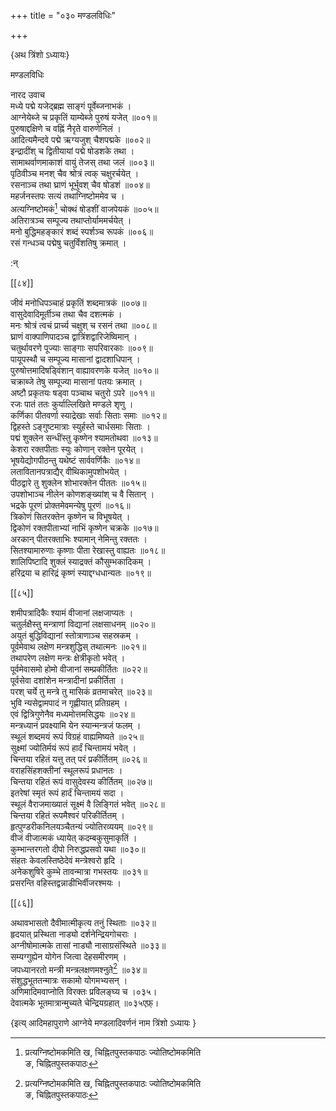 +++
title = "०३० मण्डलविधिः"

+++

\{अथ त्रिंशो ऽध्यायः\}

मण्डलविधिः  
    
नारद उवाच  
मध्ये पद्मे यजेद्ब्रह्म साङ्गं पूर्वेब्जनाभकं   ।  
आग्नेयेब्जे च प्रकृतिं याम्येब्जे पुरुषं यजेत् ॥००१॥  
पुरुषाद्दक्षिणे च वह्निं नैरृते वारुणेनिलं   ।  
आदित्यमैन्दवे पद्मे ऋग्यजुश् चैशपद्मके ॥००२॥  
इन्द्रादींश् च द्वितीयायां पद्मे षोडशके तथा   ।  
सामाथर्वाणमाकाशं वायुं तेजस् तथा जलं   ॥००३॥  
पृठिवीञ्च मनश् चैव श्रोत्रं त्वक् चक्षुरर्चयेत्   ।  
रसनाञ्च तथा घ्राणं भूर्भुवश् चैव षोडशं   ॥००४॥  
महर्जनस्तपः सत्यं तथाग्निष्टोममेव च ।  
अत्यग्निष्टोमकं[^१] चोक्थं षोडशीं वाजपेयकं   ॥००५॥  
अतिरात्रञ्च सम्पूज्य तथाप्तोर्याममर्चयेत् ।  
मनो बुद्धिमहङ्कारं शब्दं स्पर्शञ्च रूपकं   ॥००६॥  
रसं गन्धञ्च पद्मेषु चतुर्विंशतिषु क्रमात् ।  
    
:न्  
    
[^१]: प्रत्यग्निष्टोमकमिति ख, चिह्नितपुस्तकपाठः ज्योतिष्टोमकमिति  
ङ, चिह्नितपुस्तकपाठः  

[[८४]]
    
जीवं मनोधिपञ्चाहं प्रकृतिं शब्दमात्रकं   ॥००७॥  
वासुदेवादिमूर्तीञ्च तथा चैव दशत्मकं ।  
मनः श्रोत्रं त्वचं प्रार्च्य चक्षुश् च रसनं तथा   ॥००८॥  
घ्राणं वाक्पाणिपादञ्च द्वात्रिंशद्वारिजेष्विमान्   ।  
चतुर्थावरणे पूज्याः साङ्गाः सपरिवारकाः   ॥००९॥  
पायूपस्थौ च सम्पूज्य मासानां द्वादशाधिपान्   ।  
पुरुषोत्तमादिषड्विंशान् वाह्यावरणके यजेत्   ॥०१०॥  
चक्राब्जे तेषु सम्पूज्या मासानां पतयः क्रमात्   ।  
अष्टौ प्रकृतयः षड्वा पञ्चाथ चतुरो ऽपरे   ॥०११॥  
रजः पातं ततः कुर्याल्लिखिते मण्डले शृणु   ।  
कर्णिका पीतवर्णा स्याद्रेखाः सर्वाः सिताः समाः   ॥०१२॥  
द्विहस्ते ऽङ्गुष्टमात्राः स्युर्हस्ते चार्धसमाः सिताः   ।  
पद्मं शुक्लेन सन्धींस्तु कृष्णेन श्यामतोथवा   ॥०१३॥  
केशरा रक्तपीताः स्युः कोणान् रक्तेन पूरयेत् ।  
भूषयेद्योगपीठन्तु यथेष्टं सार्ववर्णिकैः   ॥०१४॥  
लतावितानपत्राद्यैर् वीथिकामुपशोभयेत् ।  
पीठद्वारे तु शुक्लेन शोभारक्तेन पीततः ॥०१५॥  
उपशोभाञ्च नीलेन कोणशङ्ख्यांश् च वै सितान्   ।  
भद्रके पूरणं प्रोक्तमेवमन्येषु पूरणं ॥०१६॥  
त्रिकोणं सितरक्तेन कृष्णेन च विभूषयेत् ।  
द्विकोणं रक्तपीताभ्यां नाभिं कृष्णेन चक्रके   ॥०१७॥  
अरकान् पीतरक्ताभिः श्यामान् नेमिन्तु रक्ततः ।  
सितश्यामारुणाः कृष्णाः पीता रेखास्तु वाह्यतः   ॥०१८॥  
शालिपिष्टादि शुक्लं स्याद्रक्तं कौसुम्भकादिकम्   ।  
हरिद्रया च हारिद्रं कृष्णं स्याद्दग्धधान्यतः   ॥०१९॥  

[[८५]]
    
शमीपत्रादिकैः श्यामं वीजानां लक्षजाप्यतः   ।  
चतुर्लक्षैस्तु मन्त्राणां विद्यानां लक्षसाधनम्   ॥०२०॥  
अयुतं बुद्धिविद्यानां स्तोत्राणाञ्च सहस्रकम् ।  
पूर्वमेवाथ लक्षेण मन्त्रशुद्धिस् तथात्मनः   ॥०२१॥  
तथापरेण लक्षेण मन्त्रः क्षेत्रीकृतो भवेत्   ।  
पूर्वमेवासमो होमो वीजानां सम्प्रकीर्तितः ॥०२२॥  
पूर्वसेवा दशांशेन मन्त्रादीनां प्रकीर्तिता   ।  
परश् चर्ये तु मन्त्रे तु मासिकं व्रतमाचरेत् ॥०२३॥  
भुवि न्यसेद्वामपादं न गृह्णीयात् प्रतिग्रहम् ।  
एवं द्वित्रिगुणेनैव मध्यमोत्तमसिद्धयः ॥०२४॥  
मन्त्रध्यानं प्रवक्ष्यामि येन स्यान्मन्त्रजं फलम्   ।  
स्थूलं शब्दमयं रूपं विग्रहं वाह्यमिष्यते   ॥०२५॥  
सुक्ष्मां ज्योतिर्मयं रूपं हार्दं चिन्तामयं भवेत्   ।  
चिन्तया रहितं यत्तु तत् परं प्रकीर्तितम् ॥०२६॥  
वराहसिंहशक्तीनां स्थूलरूपं प्रधानतः   ।  
चिन्तया रहितं रूपं वासुदेवस्य कीर्तितम् ॥०२७॥  
इतरेषां स्मृतं रूपं हार्दं चिन्तामयं सदा   ।  
स्थूलं वैराजमाख्यातं सूक्ष्मं वै लिङ्गितं भवेत्   ॥०२८॥  
चिन्तया रहितं रूपमैश्वरं परिकीर्तितम् ।  
हृत्पुण्डरीकनिलयञ्चैतन्यं ज्योतिरव्ययम् ॥०२९॥  
वीजं वीजात्मकं ध्यायेत् कदम्बकुसुमाकृतिं   ।  
कुम्भान्तरगतो दीपो निरुद्धप्रसवो यथा ॥०३०॥  
संहतः केवलस्तिष्ठेदेवं मन्त्रेश्वरो हृदि ।  
अनेकशुषिरे कुम्भे तावन्मात्रा गभस्तयः ॥०३१॥  
प्रसरन्ति वहिस्तद्वन्नाडीभिर्वीजरश्मयः ।  

[[८६]]
    
अथावभासतो दैवीमात्मीकृत्य तनुं स्थिताः ॥०३२॥  
हृदयात् प्रस्थिता नाड्यो दर्शनेन्द्रियगोचराः ।  
अग्नीषोमात्मके तासां नाड्यौ नासाग्रसंस्थिते   ॥०३३॥  
सम्यग्गुह्येन योगेन जित्वा देहसमीरणम् ।  
जपध्यानरतो मन्त्री मन्त्रलक्षणमश्नुते[^१] ॥०३४॥  
संशुद्धभूततन्मात्रः सकामो योगमभ्यसन् ।  
अणिमादिमवाप्नोति विरक्तः प्रविलङ्घ्य च ।०३५।  
देवात्मके भूतमात्रान्मुच्यते चेन्द्रियग्रहात् ॥०३५एफ़्।

\{इत्य् आदिमहापुराणे आग्नेये मण्डलादिवर्णनं नाम त्रिंशो ऽध्यायः  }
    